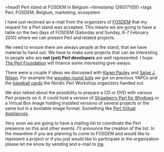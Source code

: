 =head1 Perl stand at FOSDEM in Belgium
=timestamp 1260171050
=tags Perl, FOSDEM, Belgium, marketing, ecosystem

I have just received an e-mail from the organizers of <a href="http://www.fosdem.org/">FOSDEM</a> that
my request for a Perl stand was accepted. This means we are going to have a table on the two days of FOSDEM
(Saturday and Sunday, 6-7 February 2010) where we can present Perl and related projects.

We need to ensure there are always people at the stand, that we have material to hand out. We have to make sure
projects that can be interesting to people who are <b>not (yet) Perl developers</b> are well represented. I hope 
<a href="http://www.perlfoundation.org/">The Perl Foundation</a> will finance some interesting give-aways.

There were a couple if ideas we discussed with <a href="http://martian.org/karen/">Karen Pauley</a> and 
<a href="http://use.perl.org/~sjn/journal/">Salve J. Nilsen</a>. For example the 
<a href="http://www.flickr.com/photos/hfb/56871343/in/photostream/">wooden round tuits</a>
we got on previous YAPCs and the <a href="http://use.perl.org/~brian_d_foy/journal/37309">baseball cards</a> 
the Nordic Perl Workshop organizers handed out.

We also talked about the possibility to prepare a CD or DVD with various Perl projects on it. It could hold
a version of <a href="http://www.strawberryperl.com/">Strawberry Perl for Windows</a> or a Virtual Box 
image holding installed versions of several projects or the same but in a bootable image format. Something like
<a href="/perl-virtual-appliances">Perl Virtual Appliances</a>.

Very soon we are going to have a mailing list to coordinate the Perl presence on this and other events. 
I'll announce the creation of the list. In the meantime if you are planning to come to FOSDEM and would
like to represent a project or if you just would like to participate in the organization please let me know 
by sending and e-mail to <a href="/contact">me</a>.

